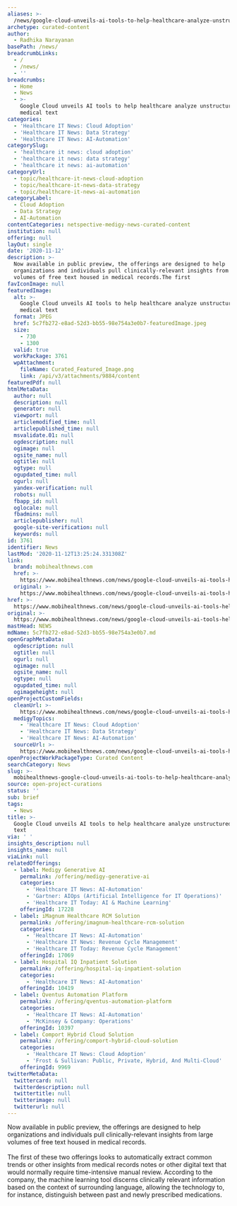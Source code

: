 ```yaml
---
aliases: >-
  /news/google-cloud-unveils-ai-tools-to-help-healthcare-analyze-unstructured-medical-text
archetype: curated-content
author:
  - Radhika Narayanan
basePath: /news/
breadcrumbLinks:
  - /
  - /news/
  - ''
breadcrumbs:
  - Home
  - News
  - >-
    Google Cloud unveils AI tools to help healthcare analyze unstructured
    medical text
categories:
  - 'Healthcare IT News: Cloud Adoption'
  - 'Healthcare IT News: Data Strategy'
  - 'Healthcare IT News: AI-Automation'
categorySlug:
  - 'healthcare it news: cloud adoption'
  - 'healthcare it news: data strategy'
  - 'healthcare it news: ai-automation'
categoryUrl:
  - topic/healthcare-it-news-cloud-adoption
  - topic/healthcare-it-news-data-strategy
  - topic/healthcare-it-news-ai-automation
categoryLabel:
  - Cloud Adoption
  - Data Strategy
  - AI-Automation
contentCategories: netspective-medigy-news-curated-content
institution: null
offering: null
layOut: single
date: '2020-11-12'
description: >-
  Now available in public preview, the offerings are designed to help
  organizations and individuals pull clinically-relevant insights from large
  volumes of free text housed in medical records.The first 
favIconImage: null
featuredImage:
  alt: >-
    Google Cloud unveils AI tools to help healthcare analyze unstructured
    medical text
  format: JPEG
  href: 5c7fb272-e8ad-52d3-bb55-98e754a3e0b7-featuredImage.jpeg
  size:
    - 730
    - 1300
  valid: true
  workPackage: 3761
  wpAttachment:
    fileName: Curated_Featured_Image.png
    link: /api/v3/attachments/9884/content
featuredPdf: null
htmlMetaData:
  author: null
  description: null
  generator: null
  viewport: null
  articlemodified_time: null
  articlepublished_time: null
  msvalidate.01: null
  ogdescription: null
  ogimage: null
  ogsite_name: null
  ogtitle: null
  ogtype: null
  ogupdated_time: null
  ogurl: null
  yandex-verification: null
  robots: null
  fbapp_id: null
  oglocale: null
  fbadmins: null
  articlepublisher: null
  google-site-verification: null
  keywords: null
id: 3761
identifier: News
lastMod: '2020-11-12T13:25:24.331308Z'
link:
  brand: mobihealthnews.com
  href: >-
    https://www.mobihealthnews.com/news/google-cloud-unveils-ai-tools-help-healthcare-analyze-unstructured-medical-text
  original: >-
    https://www.mobihealthnews.com/news/google-cloud-unveils-ai-tools-help-healthcare-analyze-unstructured-medical-text
href: >-
  https://www.mobihealthnews.com/news/google-cloud-unveils-ai-tools-help-healthcare-analyze-unstructured-medical-text
original: >-
  https://www.mobihealthnews.com/news/google-cloud-unveils-ai-tools-help-healthcare-analyze-unstructured-medical-text
mastHead: NEWS
mdName: 5c7fb272-e8ad-52d3-bb55-98e754a3e0b7.md
openGraphMetaData:
  ogdescription: null
  ogtitle: null
  ogurl: null
  ogimage: null
  ogsite_name: null
  ogtype: null
  ogupdated_time: null
  ogimageheight: null
openProjectCustomFields:
  cleanUrl: >-
    https://www.mobihealthnews.com/news/google-cloud-unveils-ai-tools-help-healthcare-analyze-unstructured-medical-text
  medigyTopics:
    - 'Healthcare IT News: Cloud Adoption'
    - 'Healthcare IT News: Data Strategy'
    - 'Healthcare IT News: AI-Automation'
  sourceUrl: >-
    https://www.mobihealthnews.com/news/google-cloud-unveils-ai-tools-help-healthcare-analyze-unstructured-medical-text
openProjectWorkPackageType: Curated Content
searchCategory: News
slug: >-
  mobihealthnews-google-cloud-unveils-ai-tools-to-help-healthcare-analyze-unstructured-medical-text
source: open-project-curations
status: ''
sub: brief
tags:
  - News
title: >-
  Google Cloud unveils AI tools to help healthcare analyze unstructured medical
  text
via: ' '
insights_description: null
insights_name: null
viaLink: null
relatedOfferings:
  - label: Medigy Generative AI
    permalink: /offering/medigy-generative-ai
    categories:
      - 'Healthcare IT News: AI-Automation'
      - 'Gartner: AIOps (Artificial Intelligence for IT Operations)'
      - 'Healthcare IT Today: AI & Machine Learning'
    offeringId: 17228
  - label: iMagnum Healthcare RCM Solution
    permalink: /offering/imagnum-healthcare-rcm-solution
    categories:
      - 'Healthcare IT News: AI-Automation'
      - 'Healthcare IT News: Revenue Cycle Management'
      - 'Healthcare IT Today: Revenue Cycle Management'
    offeringId: 17069
  - label: Hospital IQ Inpatient Solution
    permalink: /offering/hospital-iq-inpatient-solution
    categories:
      - 'Healthcare IT News: AI-Automation'
    offeringId: 10419
  - label: Qventus Automation Platform
    permalink: /offering/qventus-automation-platform
    categories:
      - 'Healthcare IT News: AI-Automation'
      - 'McKinsey & Company: Operations'
    offeringId: 10397
  - label: Comport Hybrid Cloud Solution
    permalink: /offering/comport-hybrid-cloud-solution
    categories:
      - 'Healthcare IT News: Cloud Adoption'
      - 'Frost & Sullivan: Public, Private, Hybrid, And Multi-Cloud'
    offeringId: 9969
twitterMetaData:
  twittercard: null
  twitterdescription: null
  twittertitle: null
  twitterimage: null
  twitterurl: null
---
```

<p>Now available in public preview, the offerings are designed to help organizations and individuals pull clinically-relevant insights from large volumes of free text housed in medical records.<br><br>The first of these two offerings looks to automatically extract common trends or other insights from medical records notes or other digital text that would normally require time-intensive manual review. According to the company, the machine learning tool discerns clinically relevant information based on the context of surrounding language, allowing the technology to, for instance, distinguish between past and newly prescribed medications.</p>